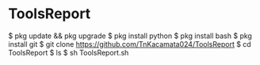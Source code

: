 # ToolsReport #

$ pkg update && pkg upgrade
$ pkg install python
$ pkg install bash
$ pkg install git
$ git clone https://github.com/TnKacamata024/ToolsReport 
$ cd ToolsReport
$ ls
$ sh ToolsReport.sh
